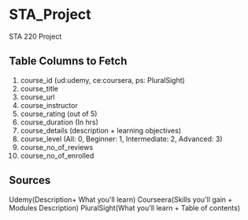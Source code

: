 # STA_Project
STA 220 Project


## Table Columns to Fetch
1. course_id (ud:udemy, ce:coursera, ps: PluralSight)
2. course_title
3. course_url
4. course_instructor
5. course_rating (out of 5)
6. course_duration (In hrs)
7. course_details (description + learning objectives)
8. course_level (All: 0, Beginner: 1, Intermediate: 2, Advanced: 3)
9. course_no_of_reviews
10. course_no_of_enrolled


## Sources
Udemy(Description+ What you'll learn)
Courseera(Skills you'll gain + Modules Description)
PluralSight(What you'll learn + Table of contents)

